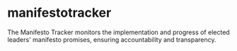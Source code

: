 # manifestotracker
The Manifesto Tracker monitors the implementation and progress of elected leaders' manifesto promises, ensuring accountability and transparency.
